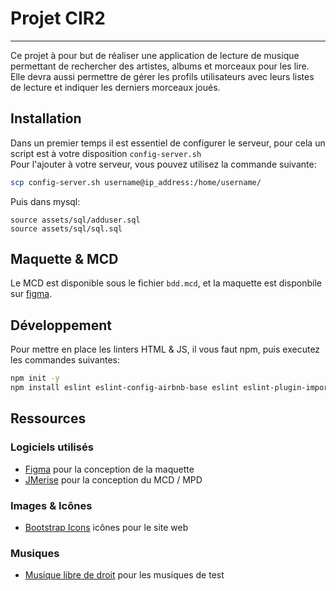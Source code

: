 # Projet CIR2
------

Ce projet à pour but de réaliser une application de lecture de musique permettant de rechercher des artistes, albums et morceaux pour les lire.  
Elle devra aussi permettre de gérer les profils utilisateurs avec leurs listes de lecture et indiquer les derniers morceaux joués.  

## Installation

Dans un premier temps il est essentiel de configurer le serveur, pour cela un script est à votre disposition `config-server.sh`  
Pour l'ajouter à votre serveur, vous pouvez utilisez la commande suivante:  
```bash
scp config-server.sh username@ip_address:/home/username/ 
```

Puis dans mysql:
```mysql
source assets/sql/adduser.sql
source assets/sql/sql.sql
```

## Maquette & MCD

Le MCD est disponible sous le fichier `bdd.mcd`, et la maquette est disponbile sur [figma](https://www.figma.com/file/iWuCapQ3FRZmkkparAza9k/Projet-CIR2?type=design&node-id=0%3A1&t=uJOvn6MFgd1tnlXz-1).

## Développement

Pour mettre en place les linters HTML & JS, il vous faut npm, puis executez les commandes suivantes:

```bash
npm init -y
npm install eslint eslint-config-airbnb-base eslint eslint-plugin-import htmlhint
```

## Ressources

### Logiciels utilisés 

- [Figma](https://www.figma.com/) pour la conception de la maquette  
- [JMerise](https://www.jfreesoft.com/JMerise/) pour la conception du MCD / MPD  

### Images & Icônes

- [Bootstrap Icons](https://icons.getbootstrap.com/) icônes pour le site web

### Musiques

- [Musique libre de droit](https://pixabay.com/music/search/cc0/) pour les musiques de test

